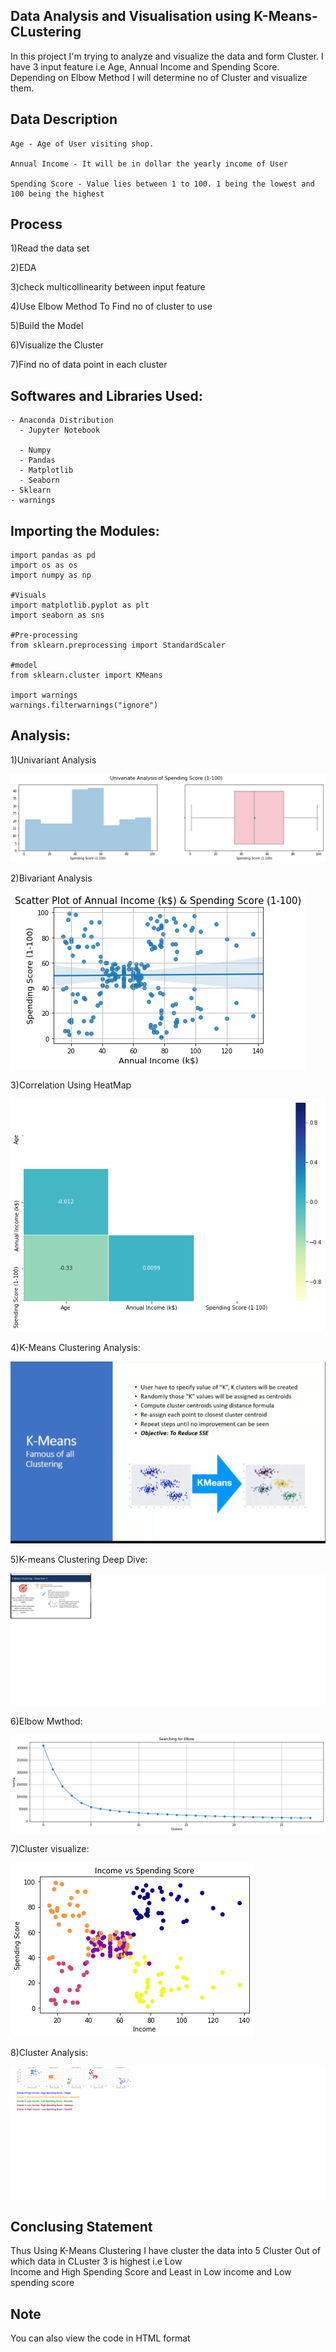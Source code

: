 
## Data Analysis and Visualisation using K-Means-CLustering

In this project I'm trying to analyze and visualize the data and form Cluster. I have 3 input feature i.e Age, Annual Income and Spending Score. Depending on Elbow Method I will determine no of Cluster and visualize them.

## Data Description

    Age - Age of User visiting shop.
    
    Annual Income - It will be in dollar the yearly income of User
    
    Spending Score - Value lies between 1 to 100. 1 being the lowest and 100 being the highest
    
## Process

   1)Read the data set
    
   2)EDA
    
   3)check multicollinearity between input feature
    
   4)Use Elbow Method To Find no of cluster to use
    
   5)Build the Model
    
   6)Visualize the Cluster
    
   7)Find no of data point in each cluster
   
## Softwares and Libraries Used:

    - Anaconda Distribution
	  - Jupyter Notebook
	
	  - Numpy
	  - Pandas
	  - Matplotlib
	  - Seaborn
    - Sklearn 
    - warnings 
    
## Importing the Modules:

    import pandas as pd
    import os as os
    import numpy as np

    #Visuals    
    import matplotlib.pyplot as plt
    import seaborn as sns

    #Pre-processing
    from sklearn.preprocessing import StandardScaler

    #model
    from sklearn.cluster import KMeans

    import warnings
    warnings.filterwarnings("ignore")
  
## Analysis:

1)Univariant Analysis

![](Figures/univariate.png)

2)Bivariant Analysis

![](Figures/scatter.png)

3)Correlation Using HeatMap

![](Figures/heatmap.png)

4)K-Means Clustering Analysis:

![](Figures/analysis_1.png)

5)K-means Clustering Deep Dive:

![](Figures/analysis_2.png)

6)Elbow Mwthod:

![](Figures/elbow.png)

7)Cluster visualize:

![](Figures/cluster.png)

8)Cluster Analysis:

![](Figures/individualCluster.png)


## Conclusing Statement

  Thus Using K-Means Clustering I have cluster the data into 5 Cluster Out of which data in CLuster 3 is highest i.e Low  
  Income and High Spending Score and Least in Low income and Low spending score
## Note

  You can also view the code in HTML format

